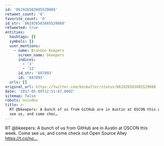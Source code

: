 ```yaml
---
id: '861926503885529088'
retweet_count: '0'
favorite_count: '0'
id_str: '861926503885529088'
retweeted: true
entities:
  hashtags: []
  symbols: []
  user_mentions:
    - name: Brandon Keepers
      screen_name: bkeepers
      indices:
        - '3'
        - '12'
      id_str: '697893'
      id: '697893'
  urls: []
original_url: https://twitter.com/benbalter/status/861926503885529088
date: '2017-05-09T12:51:07.000Z'
sitemap: false
robots: noindex
title: >-
  RT @bkeepers: A bunch of us from GitHub are in Austin at OSCON this week. Come
  see us, and come chec…
---
```


RT @bkeepers: A bunch of us from GitHub are in Austin at OSCON this week. Come see us, and come check out Open Source Alley https://t.co/no…